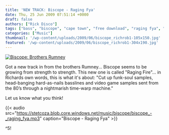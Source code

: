 ```yaml
---
title: 'NEW TRACK: Biscope - Raging Fya'
date: Thu, 25 Jun 2009 07:51:14 +0000
draft: false
authors: ["Rick Disco"]
tags: ["bass", "biscope", "cape town", "free download", "raging fya", "richard rumney", "soul", "south africa"]
categories: ["Music"]
thumbnail: '/wp-content/uploads/2009/06/biscope_richrob1-105x150.jpg'
featured: '/wp-content/uploads/2009/06/biscope_richrob1-304x190.jpg'
---
```


[![Biscope: Brothers Rumney](/wp-content/uploads/2009/06/biscope_richrob.jpg "Biscope: Brothers Rumney")](/wp-content/uploads/2009/06/biscope_richrob.jpg)

Got a new track in from the brothers Rumney... Biscope seems to be growing from strength to strength. This new one is called "Raging Fire"... in Richards own words, this is what it's about: "Cut up funk-soul samples, head-banging hard-as-nails basslines and video game samples sent from the 80’s through a nightmarish time-warp machine."

Let us know what you think!

{{< audio
    src="https://stetcoza.blob.core.windows.net/music/biscope/biscope_-_raging_fya.mp3"
    caption="Biscope - Raging Fya" >}}

^5!